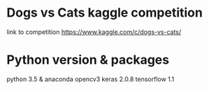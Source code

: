 # Dogs vs Cats kaggle competition
link to competition https://www.kaggle.com/c/dogs-vs-cats/

# Python version & packages
python 3.5 & anaconda
opencv3
keras 2.0.8
tensorflow 1.1